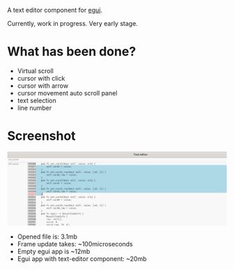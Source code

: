 A text editor component for [egui](https://github.com/emilk/egui).

Currently, work in progress. Very early stage.

# What has been done?
- Virtual scroll
- cursor with click
- cursor with arrow
- cursor movement auto scroll panel
- text selection
- line number

# Screenshot
![visual-debugger](doc/img.png)

- Opened file is: 3.1mb
- Frame update takes: ~100microseconds
- Empty egui app is ~12mb
- Egui app with text-editor component: ~20mb